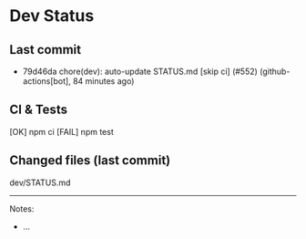 # Dev Status

## Last commit
- 79d46da chore(dev): auto-update STATUS.md [skip ci] (#552) (github-actions[bot], 84 minutes ago)
## CI & Tests
[OK] npm ci
[FAIL] npm test

## Changed files (last commit)
dev/STATUS.md

---
Notes:
- ...
